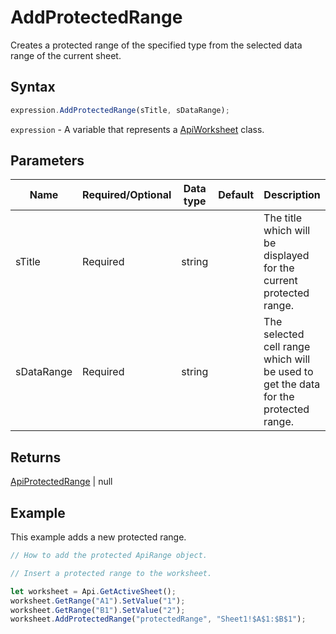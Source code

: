 # AddProtectedRange

Creates a protected range of the specified type from the selected data range of the current sheet.

## Syntax

```javascript
expression.AddProtectedRange(sTitle, sDataRange);
```

`expression` - A variable that represents a [ApiWorksheet](../ApiWorksheet.md) class.

## Parameters

| **Name** | **Required/Optional** | **Data type** | **Default** | **Description** |
| ------------- | ------------- | ------------- | ------------- | ------------- |
| sTitle | Required | string |  | The title which will be displayed for the current protected range. |
| sDataRange | Required | string |  | The selected cell range which will be used to get the data for the protected range. |

## Returns

[ApiProtectedRange](../../ApiProtectedRange/ApiProtectedRange.md) \| null

## Example

This example adds a new protected range.

```javascript editor-xlsx
// How to add the protected ApiRange object.

// Insert a protected range to the worksheet.

let worksheet = Api.GetActiveSheet();
worksheet.GetRange("A1").SetValue("1");
worksheet.GetRange("B1").SetValue("2");
worksheet.AddProtectedRange("protectedRange", "Sheet1!$A$1:$B$1");
```
